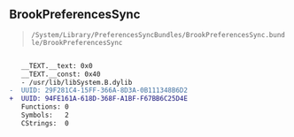 ## BrookPreferencesSync

> `/System/Library/PreferencesSyncBundles/BrookPreferencesSync.bundle/BrookPreferencesSync`

```diff

   __TEXT.__text: 0x0
   __TEXT.__const: 0x40
   - /usr/lib/libSystem.B.dylib
-  UUID: 29F281C4-15FF-366A-8D3A-0B111348B6D2
+  UUID: 94FE161A-618D-368F-A1BF-F67BB6C25D4E
   Functions: 0
   Symbols:   2
   CStrings:  0

```

